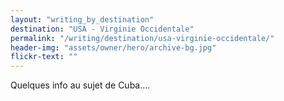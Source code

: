 ```yaml
---
layout: "writing_by_destination"
destination: "USA - Virginie Occidentale"
permalink: "/writing/destination/usa-virginie-occidentale/"
header-img: "assets/owner/hero/archive-bg.jpg"
flickr-text: ""
---
```


Quelques info au sujet de Cuba....